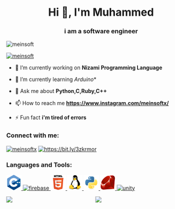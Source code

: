 <h1 align="center">Hi 👋, I'm Muhammed</h1>
<h3 align="center">i am a software engineer</h3>

<p align="left"> <img src="https://komarev.com/ghpvc/?username=meinsoft&label=Profile%20views&color=0e75b6&style=flat" alt="meinsoft" /> </p>

<p align="left"> <a href="https://github.com/ryo-ma/github-profile-trophy"><img src="https://github-profile-trophy.vercel.app/?username=meinsoft" alt="meinsoft" /></a> </p>

- 🔭 I’m currently working on **Nizami Programming Language**

- 🌱 I’m currently learning *Arduino**

- 💬 Ask me about **Python,C,Ruby,C++**

- 📫 How to reach me **https://www.instagram.com/meinsoftx/**

- ⚡ Fun fact **i'm tired of errors**

<h3 align="left">Connect with me:</h3>
<p align="left">
<a href="https://instagram.com/meinsoftx" target="blank"><img align="center" src="https://raw.githubusercontent.com/rahuldkjain/github-profile-readme-generator/master/src/images/icons/Social/instagram.svg" alt="meinsoftx" height="30" width="40" /></a>
<a href="https://www.youtube.com/channel/UCipDDJj1idVwX_wDXeFN6gQ" target="blank"><img align="center" src="https://raw.githubusercontent.com/rahuldkjain/github-profile-readme-generator/master/src/images/icons/Social/youtube.svg" alt="https://bit.ly/3zkrmor" height="30" width="40" /></a>
</p>

<h3 align="left">Languages and Tools:</h3>
<p align="left"> <a href="https://www.w3schools.com/cpp/" target="_blank" rel="noreferrer"> <img src="https://raw.githubusercontent.com/devicons/devicon/master/icons/cplusplus/cplusplus-original.svg" alt="cplusplus" width="40" height="40"/> </a> <a href="https://firebase.google.com/" target="_blank" rel="noreferrer"> <img src="https://www.vectorlogo.zone/logos/firebase/firebase-icon.svg" alt="firebase" width="40" height="40"/> </a> <a href="https://www.w3.org/html/" target="_blank" rel="noreferrer"> <img src="https://raw.githubusercontent.com/devicons/devicon/master/icons/html5/html5-original-wordmark.svg" alt="html5" width="40" height="40"/> </a> <a href="https://www.linux.org/" target="_blank" rel="noreferrer"> <img src="https://raw.githubusercontent.com/devicons/devicon/master/icons/linux/linux-original.svg" alt="linux" width="40" height="40"/> </a> <a href="https://www.python.org" target="_blank" rel="noreferrer"> <img src="https://raw.githubusercontent.com/devicons/devicon/master/icons/python/python-original.svg" alt="python" width="40" height="40"/> </a> <a href="https://www.ruby-lang.org/en/" target="_blank" rel="noreferrer"> <img src="https://raw.githubusercontent.com/devicons/devicon/master/icons/ruby/ruby-original.svg" alt="ruby" width="40" height="40"/> </a> <a href="https://unity.com/" target="_blank" rel="noreferrer"> <img src="https://www.vectorlogo.zone/logos/unity3d/unity3d-icon.svg" alt="unity" width="40" height="40"/> </a> </p>

<img align="left" width="47%" src="https://github-readme-stats.vercel.app/api?username=meinsoft&show_icons=true&theme=radical"/>
<img align="left" width="47%" src="https://github-readme-stats.vercel.app/api/top-langs/?username=meinsoft&layout=compact"/>
